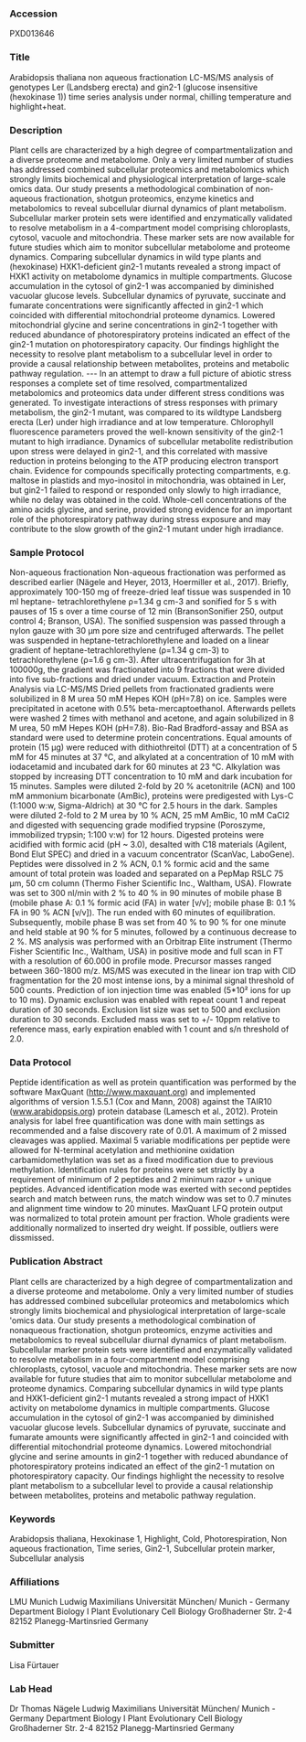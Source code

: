 ### Accession
PXD013646

### Title
Arabidopsis thaliana non aqueous fractionation LC-MS/MS analysis of genotypes Ler (Landsberg erecta) and gin2-1 (glucose insensitive (hexokinase 1)) time series analysis under normal, chilling temperature and highlight+heat.

### Description
Plant cells are characterized by a high degree of compartmentalization and a diverse proteome and metabolome. Only a very limited number of studies has addressed combined subcellular proteomics and metabolomics which strongly limits biochemical and physiological interpretation of large-scale omics data. Our study presents a methodological combination of non-aqueous fractionation, shotgun proteomics, enzyme kinetics and metabolomics to reveal subcellular diurnal dynamics of plant metabolism. Subcellular marker protein sets were identified and enzymatically validated to resolve metabolism in a 4-compartment model comprising chloroplasts, cytosol, vacuole and mitochondria. These marker sets are now available for future studies which aim to monitor subcellular metabolome and proteome dynamics. Comparing subcellular dynamics in wild type plants and (hexokinase) HXK1-deficient gin2-1 mutants revealed a strong impact of HXK1 activity on metabolome dynamics in multiple compartments. Glucose accumulation in the cytosol of gin2-1 was accompanied by diminished vacuolar glucose levels. Subcellular dynamics of pyruvate, succinate and fumarate concentrations were significantly affected in gin2-1 which coincided with differential mitochondrial proteome dynamics. Lowered mitochondrial glycine and serine concentrations in gin2-1 together with reduced abundance of photorespiratory proteins indicated an effect of the gin2-1 mutation on photorespiratory capacity. Our findings highlight the necessity to resolve plant metabolism to a subcellular level in order to provide a causal relationship between metabolites, proteins and metabolic pathway regulation. --- In an attempt to draw a full picture of abiotic stress responses a complete set of time resolved, compartmentalized metabolomics and proteomics data under different stress conditions was generated. To investigate interactions of stress responses with primary metabolism, the gin2-1 mutant, was compared to its wildtype Landsberg erecta (Ler) under high irradiance and at low temperature. Chlorophyll fluorescence parameters proved the well-known sensitivity of the gin2-1 mutant to high irradiance. Dynamics of subcellular metabolite redistribution upon stress were delayed in gin2-1, and this correlated with massive reduction in proteins belonging to the ATP producing electron transport chain. Evidence for compounds specifically protecting compartments, e.g. maltose in plastids and myo-inositol in mitochondria, was obtained in Ler, but gin2-1 failed to respond or responded only slowly to high irradiance, while no delay was obtained in the cold. Whole-cell concentrations of the amino acids glycine, and serine, provided strong evidence for an important role of the photorespiratory pathway during stress exposure and may contribute to the slow growth of the gin2-1 mutant under high irradiance.

### Sample Protocol
Non-aqueous fractionation  Non-aqueous fractionation was performed as described earlier (Nägele and Heyer, 2013, Hoermiller et al., 2017). Briefly, approximately 100-150 mg of freeze-dried leaf tissue was suspended in 10 ml heptane- tetrachlorethylene ρ=1.34 g cm-3 and sonified for 5 s with pauses of 15 s over a time course of 12 min (BransonSonifier 250, output control 4; Branson, USA). The sonified suspension was passed through a nylon gauze with 30 µm pore size and centrifuged afterwards. The pellet was suspended in heptane-tetrachlorethylene and loaded on a linear gradient of heptane-tetrachlorethylene (ρ=1.34 g cm-3) to tetrachlorethylene (ρ=1.6 g cm-3). After ultracentrifugation for 3h at 100000g, the gradient was fractionated into 9 fractions that were divided into five sub-fractions and dried under vacuum.  Extraction and Protein Analysis via LC-MS/MS Dried pellets from fractionated gradients were solubilized in 8 M urea 50 mM Hepes KOH (pH=7.8) on ice. Samples were precipitated in acetone with 0.5% beta-mercaptoethanol. Afterwards pellets were washed 2 times with methanol and acetone, and again solubilized in 8 M urea, 50 mM Hepes KOH (pH=7.8). Bio-Rad Bradford-assay and BSA as standard were used to determine protein concentrations. Equal amounts of protein (15 µg) were reduced with dithiothreitol (DTT) at a concentration of 5 mM for 45 minutes at 37 °C, and alkylated at a concentration of 10 mM with iodacetamid and incubated dark for 60 minutes at 23 °C. Alkylation was stopped by increasing DTT concentration to 10 mM and dark incubation for 15 minutes. Samples were diluted 2-fold by 20 % acetonitrile (ACN) and 100 mM ammonium bicarbonate (AmBic), proteins were predigested with Lys-C (1:1000 w:w, Sigma-Aldrich) at 30 °C for 2.5 hours in the dark. Samples were diluted 2-fold to 2 M urea by 10 % ACN, 25 mM AmBic, 10 mM CaCl2 and digested with sequencing grade modified trypsine (Poroszyme, immobilized trypsin; 1:100 v:w) for 12 hours. Digested proteins were acidified with formic acid (pH ~ 3.0), desalted with C18 materials (Agilent, Bond Elut SPEC) and dried in a vacuum concentrator (ScanVac, LaboGene). Peptides were dissolved in 2 % ACN, 0.1 % formic acid and the same amount of total protein was loaded and separated on a PepMap RSLC 75 μm, 50 cm column (Thermo Fisher Scientific Inc., Waltham, USA). Flowrate was set to 300 nl/min with 2 % to 40 % in 90 minutes of mobile phase B (mobile phase A: 0.1 % formic acid (FA) in water [v/v]; mobile phase B: 0.1 % FA in 90 % ACN [v/v]). The run ended with 60 minutes of equilibration. Subsequently, mobile phase B was set from 40 % to 90 % for one minute and held stable at 90 % for 5 minutes, followed by a continuous decrease to 2 %. MS analysis was performed with an Orbitrap Elite instrument (Thermo Fisher Scientific Inc., Waltham, USA) in positive mode and full scan in FT with a resolution of 60.000 in profile mode. Precursor masses ranged between 360-1800 m/z. MS/MS was executed in the linear ion trap with CID fragmentation for the 20 most intense ions, by a minimal signal threshold of 500 counts. Prediction of ion injection time was enabled (5*10² ions for up to 10 ms). Dynamic exclusion was enabled with repeat count 1 and repeat duration of 30 seconds. Exclusion list size was set to 500 and exclusion duration to 30 seconds. Excluded mass was set to +/- 10ppm relative to reference mass, early expiration enabled with 1 count and s/n threshold of 2.0.

### Data Protocol
Peptide identification as well as protein quantification was performed by the software MaxQuant (http://www.maxquant.org) and implemented algorithms of version 1.5.5.1 (Cox and Mann, 2008) against the TAIR10 (www.arabidopsis.org) protein database (Lamesch et al., 2012). Protein analysis for label free quantification was done with main settings as recommended and a false discovery rate of 0.01. A maximum of 2 missed cleavages was applied. Maximal 5 variable modifications per peptide were allowed for N-terminal acetylation and methionine oxidation carbamidomethylation was set as a fixed modification due to previous methylation. Identification rules for proteins were set strictly by a requirement of minimum of 2 peptides and 2 minimum razor + unique peptides. Advanced identification mode was exerted with second peptides search and match between runs, the match window was set to 0.7 minutes and alignment time window to 20 minutes. MaxQuant LFQ protein output was normalized to total protein amount per fraction. Whole gradients were additionally normalized to inserted dry weight. If possible, outliers were dissmissed.

### Publication Abstract
Plant cells are characterized by a high degree of compartmentalization and a diverse proteome and metabolome. Only a very limited number of studies has addressed combined subcellular proteomics and metabolomics which strongly limits biochemical and physiological interpretation of large-scale 'omics data. Our study presents a methodological combination of nonaqueous fractionation, shotgun proteomics, enzyme activities and metabolomics to reveal subcellular diurnal dynamics of plant metabolism. Subcellular marker protein sets were identified and enzymatically validated to resolve metabolism in a four-compartment model comprising chloroplasts, cytosol, vacuole and mitochondria. These marker sets are now available for future studies that aim to monitor subcellular metabolome and proteome dynamics. Comparing subcellular dynamics in wild type plants and HXK1-deficient gin2-1 mutants revealed a strong impact of HXK1 activity on metabolome dynamics in multiple compartments. Glucose accumulation in the cytosol of gin2-1 was accompanied by diminished vacuolar glucose levels. Subcellular dynamics of pyruvate, succinate and fumarate amounts were significantly affected in gin2-1 and coincided with differential mitochondrial proteome dynamics. Lowered mitochondrial glycine and serine amounts in gin2-1 together with reduced abundance of photorespiratory proteins indicated an effect of the gin2-1 mutation on photorespiratory capacity. Our findings highlight the necessity to resolve plant metabolism to a subcellular level to provide a causal relationship between metabolites, proteins and metabolic pathway regulation.

### Keywords
Arabidopsis thaliana, Hexokinase 1, Highlight, Cold, Photorespiration, Non aqueous fractionation, Time series, Gin2-1, Subcellular protein marker, Subcellular analysis

### Affiliations
LMU Munich
Ludwig Maximilians Universität München/ Munich - Germany Department Biology I Plant Evolutionary Cell Biology Großhaderner Str. 2-4 82152 Planegg-Martinsried Germany

### Submitter
Lisa Fürtauer

### Lab Head
Dr Thomas Nägele
Ludwig Maximilians Universität München/ Munich - Germany Department Biology I Plant Evolutionary Cell Biology Großhaderner Str. 2-4 82152 Planegg-Martinsried Germany


